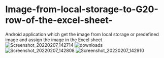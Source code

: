 # Image-from-local-storage-to-G20-row-of-the-excel-sheet-
Android application which get the image from local storage or predefined image  and assign the image in  the Excel sheet
![Screenshot_20220207_142714](https://user-images.githubusercontent.com/74399247/152758237-6d4b8b0e-b89d-4961-a867-04ea31ad8600.png)
![downloads](https://user-images.githubusercontent.com/74399247/152790320-5f8e1246-f214-4814-9b64-01462ecc2d6a.png)
![Screenshot_20220207_142808](https://user-images.githubusercontent.com/74399247/152758298-aa1e8d30-dcc4-4d54-9c95-193b0ae97839.png)
![Screenshot_20220207_142910](https://user-images.githubusercontent.com/74399247/152758345-89daddf3-d31b-44ba-b85f-e8079dc19a4a.png)
